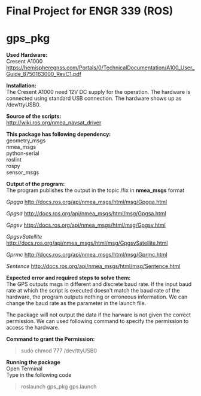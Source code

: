 # Final Project for ENGR 339 (ROS)
# gps_pkg


**Used Hardware:**  
Cresent A1000  
https://hemispheregnss.com/Portals/0/TechnicalDocumentation/A100_User_Guide_8750163000_RevC1.pdf

**Installation:**  
The Cresent A1000 need 12V DC supply for the operation. The hardware is connected using standard USB connection. The hardware shows up as /dev/ttyUSB0.

**Source of the scripts:**  
http://wiki.ros.org/nmea_navsat_driver

**This package has following dependency:**  
  geometry_msgs  
  nmea_msgs  
  python-serial  
  roslint  
  rospy  
  sensor_msgs  
  
**Output of the program:**  
The program publishes the output in the topic /fix in **nmea_msgs** format  
  
*Gpgga* 
http://docs.ros.org/api/nmea_msgs/html/msg/Gpgga.html


*Gpgsa*
http://docs.ros.org/api/nmea_msgs/html/msg/Gpgsa.html


*Gpgsv*
http://docs.ros.org/api/nmea_msgs/html/msg/Gpgsv.html

*GpgsvSatellite*
http://docs.ros.org/api/nmea_msgs/html/msg/GpgsvSatellite.html

*Gprmc*
http://docs.ros.org/api/nmea_msgs/html/msg/Gprmc.html


*Sentence*
http://docs.ros.org/api/nmea_msgs/html/msg/Sentence.html


**Expected error and required steps to solve them:**  
The GPS outputs msgs in different and discrete baud rate. If the input baud rate at which the script is executed doesn't match the baud rate of the hardware, the program outputs nothing or erroneous information. We can change the baud rate as the parameter in the launch file.

The package will not output the data if the harware is not given the correct permission. We can used following command to specify the permission to access the hardware. 

**Command to grant the Permission:**  
> sudo chmod 777 /dev/ttyUSB0  

**Running the package**  
Open Terminal  
Type in the following code  
> roslaunch gps_pkg gps.launch
